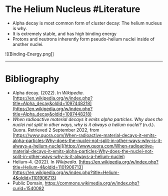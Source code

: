 # The Helium Nucleus #Literature 
- Alpha decay is most common form of cluster decay: The helium nucleus is why.
- It is extremely stable, and has high binding energy
- Protons and neutrons inherently form pseudo-helium nuclei inside of another nuclei.

![[Binding-Energy.png]]

---
# Bibliography
- Alpha decay. (2022). In _Wikipedia_. [https://en.wikipedia.org/w/index.php?title=Alpha_decay&oldid=1097448218](https://en.wikipedia.org/w/index.php?title=Alpha_decay&oldid=1097448218)
- _When radioactive material decays it emits alpha particles. Why does the nuclei not split in other ways, why is it always a helium nuclei?_ (n.d.). Quora. Retrieved 2 September 2022, from [https://www.quora.com/When-radioactive-material-decays-it-emits-alpha-particles-Why-does-the-nuclei-not-split-in-other-ways-why-is-it-always-a-helium-nuclei](https://www.quora.com/When-radioactive-material-decays-it-emits-alpha-particles-Why-does-the-nuclei-not-split-in-other-ways-why-is-it-always-a-helium-nuclei)
- Helium-4. (2022). In _Wikipedia_. [https://en.wikipedia.org/w/index.php?title=Helium-4&oldid=1101906713](https://en.wikipedia.org/w/index.php?title=Helium-4&oldid=1101906713)
- Public Domain, https://commons.wikimedia.org/w/index.php?curid=1540082